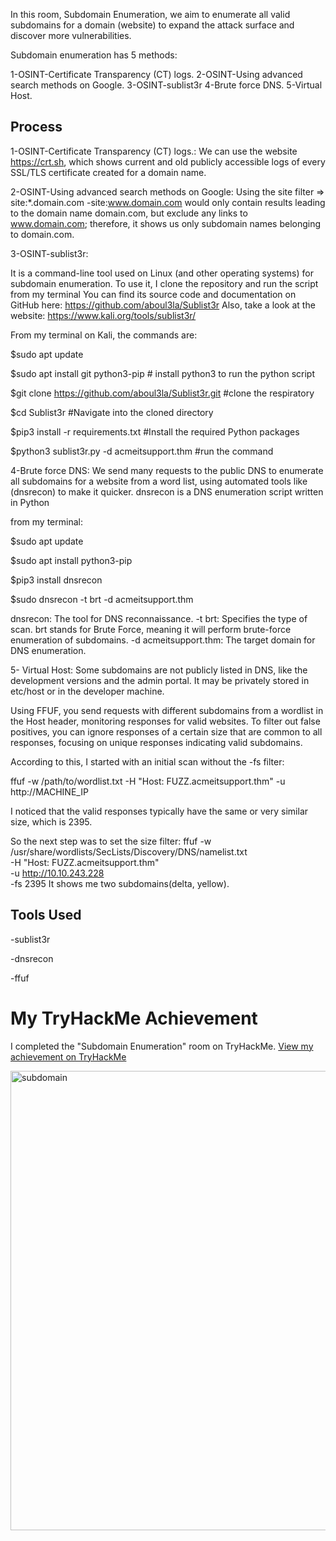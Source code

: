 In this room, Subdomain Enumeration, we aim to enumerate all valid subdomains for a domain (website) to expand the attack surface and discover more vulnerabilities.

Subdomain enumeration has 5 methods:

1-OSINT-Certificate Transparency (CT) logs.
2-OSINT-Using advanced search methods on Google.
3-OSINT-sublist3r
4-Brute force DNS.
5-Virtual Host.

## Process

1-OSINT-Certificate Transparency (CT) logs.: 
We can use the website https://crt.sh, which shows current and old publicly accessible logs of every SSL/TLS certificate created for a domain name.

2-OSINT-Using advanced search methods on Google:
Using the site filter =>  site:*.domain.com -site:www.domain.com would only contain results leading to the domain name domain.com, but exclude any links to www.domain.com; therefore, it shows us only subdomain names belonging to domain.com.


3-OSINT-sublist3r:

It is a command-line tool used on Linux (and other operating systems) for subdomain enumeration.
To use it, I clone the repository and run the script from my terminal
You can find its source code and documentation on GitHub here:
https://github.com/aboul3la/Sublist3r
Also, take a look at the website: https://www.kali.org/tools/sublist3r/

From my terminal on Kali, the commands are:

$sudo apt update

$sudo apt install git python3-pip    # install python3 to run the python script

$git clone https://github.com/aboul3la/Sublist3r.git    #clone the respiratory  

$cd Sublist3r    #Navigate into the cloned directory

$pip3 install -r requirements.txt    #Install the required Python packages

$python3 sublist3r.py -d acmeitsupport.thm    #run the command


4-Brute force DNS:
We send many requests to the public DNS to enumerate all subdomains for a website from a word list, using automated tools like (dnsrecon) to make it quicker. 
dnsrecon is a DNS enumeration script written in Python

from my terminal:

$sudo apt update

$sudo apt install python3-pip

$pip3 install dnsrecon

$sudo dnsrecon -t brt -d acmeitsupport.thm


dnsrecon: The tool for DNS reconnaissance.
-t brt: Specifies the type of scan. brt stands for Brute Force, meaning it will perform brute-force enumeration of subdomains.
-d acmeitsupport.thm: The target domain for DNS enumeration.

5- Virtual Host:
Some subdomains are not publicly listed in DNS, like the development versions and the admin portal. It may be privately stored in etc/host or in the developer machine.

Using FFUF, you send requests with different subdomains from a wordlist in the Host header, monitoring responses for valid websites. To filter out false positives, you can ignore responses of a certain size that are common to all responses, focusing on unique responses indicating valid subdomains.

According to this, I started with an initial scan without the -fs filter:

ffuf -w /path/to/wordlist.txt -H "Host: FUZZ.acmeitsupport.thm" -u http://MACHINE_IP

I noticed that the valid responses typically have the same or very similar size, which is 2395.

So the next step was to set the size filter:
ffuf -w /usr/share/wordlists/SecLists/Discovery/DNS/namelist.txt \
     -H "Host: FUZZ.acmeitsupport.thm" \
     -u http://10.10.243.228 \
     -fs 2395
It shows me two subdomains(delta, yellow).


## Tools Used

-sublist3r

-dnsrecon

-ffuf





# My TryHackMe Achievement 
I completed the "Subdomain Enumeration" room on TryHackMe.
[View my achievement on TryHackMe](https://tryhackme.com/room/subdomainenumeration?sharerId=68693ff031483ca9ad11d240)



<img width="1635" height="735" alt="subdomain" src="https://github.com/user-attachments/assets/30e8a627-c6d8-4614-9e60-005152d7b226" />

